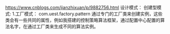 https://www.cnblogs.com/jianzhixuan/p/9882756.html
设计模式：
创建型模式:
1.工厂模式：
com.uest.factory.pattern
通过专门的工厂类来创建实例，这些类会有一些共同的属性，例如我搭建的控制策略算法框架，通过配置中心配置的算法名字，在通过工厂类来生成不同的算法实例。